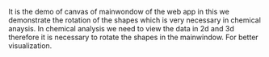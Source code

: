 It is the demo of canvas of mainwondow of the web app in this we demonstrate the rotation of the shapes which is very necessary in chemical anaysis. In chemical analysis we need to view the data in 2d and 3d therefore it is necessary to rotate the shapes in the mainwindow. For better visualization.
